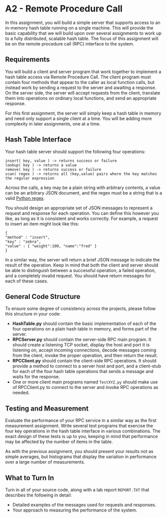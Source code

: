# A2 - Remote Procedure Call

In this assignment, you will build a simple server that supports
access to an in-memory hash table running on a single machine.
This will provide the basic capability that we will build upon over
several assignments to work up to a fully distributed, scalable hash table.
The focus of this assignment will be on the remote procedure call (RPC)
interface to the system.

## Requirements

You will build a client and server program that work together to
implement a hash table access via Remote Procedure Call.  The client
program must contain four methods that appear to the caller as local
function calls, but instead work by sending a request to the server
and awaiting a response.  On the server side, the server will accept
requests from the client, translate them into operations on
ordinary local functions, and send an appropriate response.

For this first assignment, the server will simply keep a hash table
in memory and need only support a single client at a time.
You will be adding more complexity in later assignments, one at a time.

## Hash Table Interface

Your hash table server should support the following four operations:

```
insert( key, value ) -> returns success or failure
lookup( key ) -> returns a value
remove( key ) -> returns success or failure
scan( regex ) -> returns all (key,value) pairs where the key matches the regular expression 
```

Across the calls, a key may be a plain string with arbitrary contents, a value can be an arbitrary JSON document, and the regex must be a string that is a valid [Python regex](https://docs.python.org/3/howto/regex.html).

You should design an appropriate set of JSON messages to represent a request and response for each operation.  You can define this however you like, as long
as it is consistent and works correctly. For example, a request to insert an item might look like this:

```
{
"method" : "insert",
"key" : "zebra",
"value" : { "weight":100, "name":"fred" }
}
```

In a similar way, the server will return a brief JSON message to indicate
the result of the operation.  Keep in mind that both the client and server
should be able to distinguish between a successful operation, a failed
operation, and a completely invalid request.  You should have return
messages for each of these cases.

## General Code Structure

To ensure some degree of consistency across the projects, please follow this structure in your code:

- **HashTable.py** should contain the basic implementation of each of the four operations on a plain hash table in memory, and forms part of the server.
- **RPCServer.py** should contain the server-side RPC main program.
It should create a listening TCP socket, display the host and port it is
listening on, accept incoming connections, decode messages coming from the
client, invoke the proper operation, and then return the result.
-  **RPCClient.py** should contain the client-side RPC operations.
It should provide a method to connect to a server host and port,
and a client-stub for each of the four hash table operations that sends
a message and waits for the response.  
-  One or more client main programs named `TestXYZ.py` should make use
of RPCClient.py to connect to the server and invoke RPC operations as needed.

## Testing and Measurement

Evaluate the performance of your RPC service in a similar way as the
first measurement assignment.  Write several test programs that exercise
the four key operations in the hash table interface in various combinations.  The exact design of these tests is up to you, keeping in mind that performance may be affected by the number of items in the table.

As with the previous assignment, you should present your results not as
simple averages, but histograms that display the variation in performance
over a large number of measurements.

## What to Turn In

Turn in all of your source code, along with a lab report `REPORT.TXT`
that describes the following in detail:
- Detailed examples of the messages used for requests and responses.
- Your approach to measuring the performance of the system.
